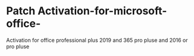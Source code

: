#  Patch Activation-for-microsoft-office-
Activation for office professional plus 2019 and 365 pro pluse and 2016 or pro pluse
